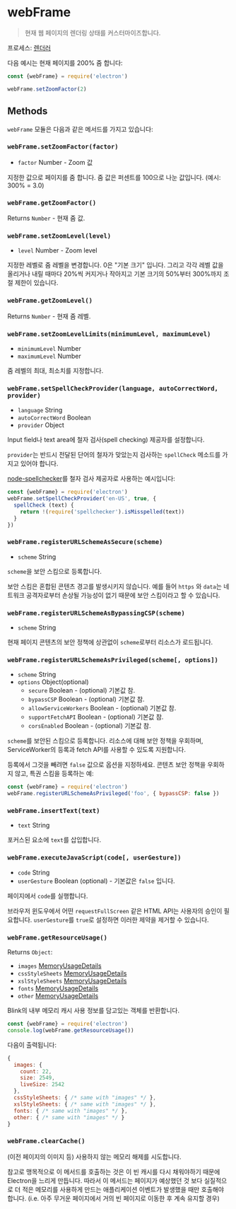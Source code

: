 # webFrame

> 현재 웹 페이지의 렌더링 상태를 커스터마이즈합니다.

프로세스: [렌더러](../tutorial/quick-start.md#renderer-process)

다음 예시는 현재 페이지를 200% 줌 합니다:

```javascript
const {webFrame} = require('electron')

webFrame.setZoomFactor(2)
```

## Methods

`webFrame` 모듈은 다음과 같은 메서드를 가지고 있습니다:

### `webFrame.setZoomFactor(factor)`

* `factor` Number - Zoom 값

지정한 값으로 페이지를 줌 합니다. 줌 값은 퍼센트를 100으로 나눈 값입니다.
(예시: 300% = 3.0)

### `webFrame.getZoomFactor()`

Returns `Number` - 현재 줌 값.

### `webFrame.setZoomLevel(level)`

* `level` Number - Zoom level

지정한 레벨로 줌 레벨을 변경합니다. 0은 "기본 크기" 입니다. 그리고 각각 레벨 값을
올리거나 내릴 때마다 20%씩 커지거나 작아지고 기본 크기의 50%부터 300%까지 조절 제한이
있습니다.

### `webFrame.getZoomLevel()`

Returns `Number` - 현재 줌 레벨.

### `webFrame.setZoomLevelLimits(minimumLevel, maximumLevel)`

* `minimumLevel` Number
* `maximumLevel` Number

줌 레벨의 최대, 최소치를 지정합니다.

### `webFrame.setSpellCheckProvider(language, autoCorrectWord, provider)`

* `language` String
* `autoCorrectWord` Boolean
* `provider` Object

Input field나 text area에 철자 검사(spell checking) 제공자를 설정합니다.

`provider`는 반드시 전달된 단어의 철자가 맞았는지 검사하는 `spellCheck` 메소드를
가지고 있어야 합니다.

[node-spellchecker][spellchecker]를 철자 검사 제공자로 사용하는 예시입니다:

```javascript
const {webFrame} = require('electron')
webFrame.setSpellCheckProvider('en-US', true, {
  spellCheck (text) {
    return !(require('spellchecker').isMisspelled(text))
  }
})
```

### `webFrame.registerURLSchemeAsSecure(scheme)`

* `scheme` String

`scheme`을 보안 스킴으로 등록합니다.

보안 스킴은 혼합된 콘텐츠 경고를 발생시키지 않습니다. 예를 들어 `https` 와 `data`는
네트워크 공격자로부터 손상될 가능성이 없기 때문에 보안 스킴이라고 할 수 있습니다.

### `webFrame.registerURLSchemeAsBypassingCSP(scheme)`

* `scheme` String

현재 페이지 콘텐츠의 보안 정책에 상관없이 `scheme`로부터 리소스가 로드됩니다.

### `webFrame.registerURLSchemeAsPrivileged(scheme[, options])`

* `scheme` String
* `options` Object(optional)
  * `secure` Boolean - (optional) 기본값 참.
  * `bypassCSP` Boolean - (optional) 기본값 참.
  * `allowServiceWorkers` Boolean - (optional) 기본값 참.
  * `supportFetchAPI` Boolean - (optional) 기본값 참.
  * `corsEnabled` Boolean - (optional) 기본값 참.

`scheme`를 보안된 스킴으로 등록합니다. 리소스에 대해 보안 정책을 우회하며,
ServiceWorker의 등록과 fetch API를 사용할 수 있도록 지원합니다.

등록에서 그것을 빼려면 `false` 값으로 옵션을 지정하세요.
콘텐츠 보안 정책을 우회하지 않고, 특권 스킴을 등록하는 예:

```javascript
const {webFrame} = require('electron')
webFrame.registerURLSchemeAsPrivileged('foo', { bypassCSP: false })
```

### `webFrame.insertText(text)`

* `text` String

포커스된 요소에 `text`를 삽입합니다.

### `webFrame.executeJavaScript(code[, userGesture])`

* `code` String
* `userGesture` Boolean (optional) - 기본값은 `false` 입니다.

페이지에서 `code`를 실행합니다.

브라우저 윈도우에서 어떤 `requestFullScreen` 같은 HTML API는 사용자의 승인이
필요합니다. `userGesture`를 `true`로 설정하면 이러한 제약을 제거할 수 있습니다.

### `webFrame.getResourceUsage()`

Returns `Object`:

* `images` [MemoryUsageDetails](structures/memory-usage-details.md)
* `cssStyleSheets` [MemoryUsageDetails](structures/memory-usage-details.md)
* `xslStyleSheets` [MemoryUsageDetails](structures/memory-usage-details.md)
* `fonts` [MemoryUsageDetails](structures/memory-usage-details.md)
* `other` [MemoryUsageDetails](structures/memory-usage-details.md)

Blink의 내부 메모리 캐시 사용 정보를 담고있는 객체를 반환합니다.

```javascript
const {webFrame} = require('electron')
console.log(webFrame.getResourceUsage())
```

다음이 출력됩니다:

```javascript
{
  images: {
    count: 22,
    size: 2549,
    liveSize: 2542
  },
  cssStyleSheets: { /* same with "images" */ },
  xslStyleSheets: { /* same with "images" */ },
  fonts: { /* same with "images" */ },
  other: { /* same with "images" */ }
}
```

### `webFrame.clearCache()`

(이전 페이지의 이미지 등) 사용하지 않는 메모리 해제를 시도합니다.

참고로 맹목적으로 이 메서드를 호출하는 것은 이 빈 캐시를 다시 채워야하기 때문에
Electron을 느리게 만듭니다. 따라서 이 메서드는 페이지가 예상했던 것 보다 실질적으로 더
적은 메모리를 사용하게 만드는 애플리케이션 이벤트가 발생했을 때만 호출해야 합니다.
(i.e. 아주 무거운 페이지에서 거의 빈 페이지로 이동한 후 계속 유지할 경우)

[spellchecker]: https://github.com/atom/node-spellchecker
